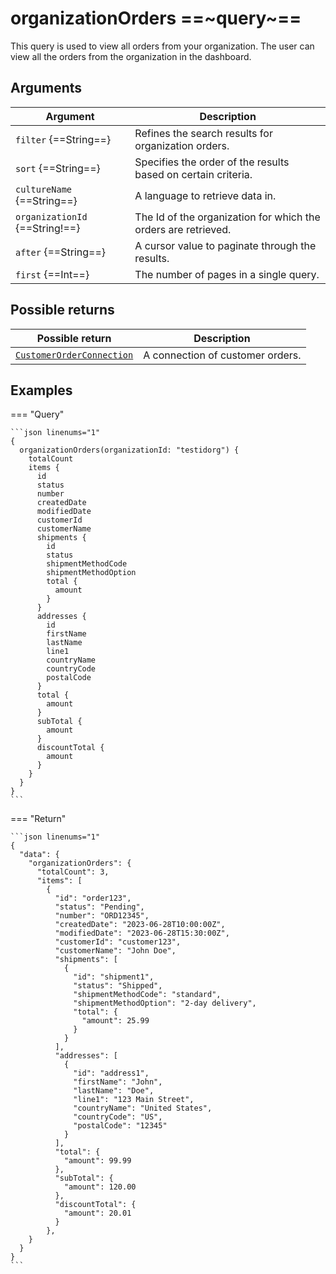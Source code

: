 # organizationOrders ==~query~==

This query is used to view all orders from your organization. The user can view all the orders from the organization in the dashboard.​

## Arguments

| Argument                      | Description                                                     |
|-------------------------------|-----------------------------------------------------------------|
| `filter` {==String==}         | Refines the search results for organization orders.             |
| `sort` {==String==}           | Specifies the order of the results based on certain criteria.   |
| `cultureName` {==String==}    | A language to retrieve data in.                                 |
| `organizationId` {==String!==}| The Id of the organization for which the orders are retrieved.  |
| `after` {==String==}          | A cursor value to paginate through the results.                 |
| `first` {==Int==}             | The number of pages in a single query.                          |

## Possible returns

| Possible return                                          	                  | Description             	            |
|----------------------------------------------------------------------------	|-------------------------------------	|
| [`CustomerOrderConnection`](../objects/customer-order-connection.md)        |  A connection of customer orders.   	|

## Examples

=== "Query"

    ```json linenums="1"
    {
      organizationOrders(organizationId: "testidorg") {
        totalCount
        items {
          id
          status
          number
          createdDate
          modifiedDate
          customerId
          customerName
          shipments {
            id
            status
            shipmentMethodCode
            shipmentMethodOption
            total {
              amount
            }
          }
          addresses {
            id
            firstName
            lastName
            line1
            countryName
            countryCode
            postalCode
          }
          total {
            amount
          }
          subTotal {
            amount
          }
          discountTotal {
            amount
          }
        }
      }
    }
    ```


=== "Return"

    ```json linenums="1"
    {
      "data": {
        "organizationOrders": {
          "totalCount": 3,
          "items": [
            {
              "id": "order123",
              "status": "Pending",
              "number": "ORD12345",
              "createdDate": "2023-06-28T10:00:00Z",
              "modifiedDate": "2023-06-28T15:30:00Z",
              "customerId": "customer123",
              "customerName": "John Doe",
              "shipments": [
                {
                  "id": "shipment1",
                  "status": "Shipped",
                  "shipmentMethodCode": "standard",
                  "shipmentMethodOption": "2-day delivery",
                  "total": {
                    "amount": 25.99
                  }
                }
              ],
              "addresses": [
                {
                  "id": "address1",
                  "firstName": "John",
                  "lastName": "Doe",
                  "line1": "123 Main Street",
                  "countryName": "United States",
                  "countryCode": "US",
                  "postalCode": "12345"
                }
              ],
              "total": {
                "amount": 99.99
              },
              "subTotal": {
                "amount": 120.00
              },
              "discountTotal": {
                "amount": 20.01
              }
            },
        }
      }
    }
    ```
